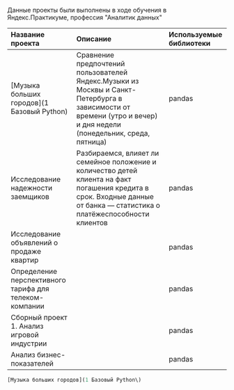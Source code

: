Данные проекты были выполнены в ходе обучения в Яндекс.Практикуме, профессия "Аналитик данных" 


|Название проекта|Описание|Используемые библиотеки|
|:-----------------------|:--------------------------|:--------------------------|
|[Музыка больших городов](1 Базовый Python\)|Сравнение предпочтений пользователей Яндекс.Музыки из Москвы и Санкт-Петербурга в зависимости от времени (утро и вечер) и дня недели (понедельник, среда, пятница)|pandas
|Исследование надежности заемщиков|Разбираемся, влияет ли семейное положение и количество детей клиента на факт погашения кредита в срок. Входные данные от банка — статистика о платёжеспособности клиентов|pandas
|Исследование объявлений о продаже квартир||pandas
|Определение перспективного тарифа для телеком-компании||pandas
|Сборный проект 1. Анализ игровой индустрии||pandas
|Анализ бизнес-показателей||pandas


```python
[Музыка больших городов](1 Базовый Python\)
```
